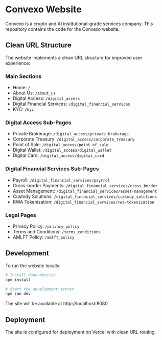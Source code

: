 # Convexo Website

Convexo is a crypto and AI institutional-grade services company. This repository contains the code for the Convexo website.

## Clean URL Structure

The website implements a clean URL structure for improved user experience:

### Main Sections
- Home: `/`
- About Us: `/about_us`
- Digital Access: `/digital_access`
- Digital Financial Services: `/digital_financial_services`
- KYC: `/kyc`

### Digital Access Sub-Pages
- Private Brokerage: `/digital_access/private_brokerage`
- Corporate Treasury: `/digital_access/corporate_treasury`
- Point of Sale: `/digital_access/point_of_sale`
- Digital Wallet: `/digital_access/digital_wallet`
- Digital Card: `/digital_access/digital_card`

### Digital Financial Services Sub-Pages
- Payroll: `/digital_financial_services/payrrol`
- Cross-border Payments: `/digital_financial_services/cross_border`
- Asset Management: `/digital_financial_services/asset-management`
- Custody Solutions: `/digital_financial_services/custody_solutions`
- RWA Tokenization: `/digital_financial_services/rwa-tokenization`

### Legal Pages
- Privacy Policy: `/privacy_policy`
- Terms and Conditions: `/terms_conditions`
- AMLFT Policy: `/amlft_policy`

## Development

To run the website locally:

```bash
# Install dependencies
npm install

# Start the development server
npm run dev
```

The site will be available at http://localhost:8080

## Deployment

The site is configured for deployment on Vercel with clean URL routing.
